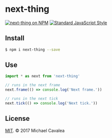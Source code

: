 # next-thing

[![next-thing on NPM](https://img.shields.io/npm/v/next-thing.svg?style=flat-square)](https://www.npmjs.com/package/next-thing) [![Standard JavaScript Style](https://img.shields.io/badge/code_style-standard-brightgreen.svg?style=flat-square)](http://standardjs.com/)

## Install

```sh
$ npm i next-thing --save
```

## Use

```javascript
import * as next from 'next-thing'

// runs in the next frame
next.frame(() => console.log('Next frame.'))

// runs in the next tick
next.tick(() => console.log('Next tick.'))
```

## License

[MIT](https://opensource.org/licenses/MIT). © 2017 Michael Cavalea
